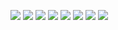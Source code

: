 ![](log.PNG)
![](Logcat.png)
![](home.png)
![](message.png)
![](Reply.png)
![](Main.png)
![](MainL.png)
![](ReplyL.png)


